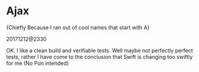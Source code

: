 # Ajax #
{Chiefly Because I ran out of cool names that start with A}

20171212@2330

OK. I like a clean build and verifiable tests. Well maybe not perfectly perfect tests, rather I have come to the conclusion that Swift is changing too swiftly for me (No Pun intended)

<!--end -->